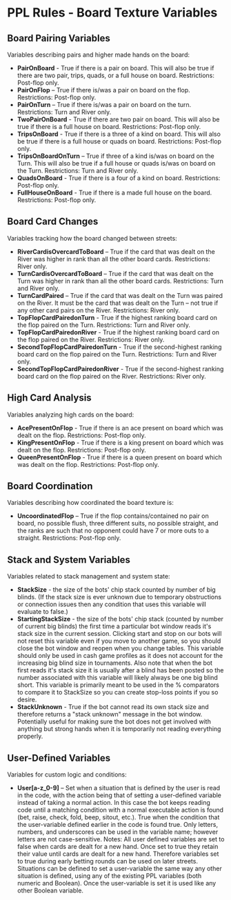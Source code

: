 # PPL Rules - Board Texture Variables

## Board Pairing Variables

Variables describing pairs and higher made hands on the board:

-   **PairOnBoard** - True if there is a pair on board. This will also be true if there are two pair, trips, quads, or a full house on board. Restrictions: Post-flop only.
-   **PairOnFlop** – True if there is/was a pair on board on the flop. Restrictions: Post-flop only.
-   **PairOnTurn** – True if there is/was a pair on board on the turn. Restrictions: Turn and River only.
-   **TwoPairOnBoard** - True if there are two pair on board. This will also be true if there is a full house on board. Restrictions: Post-flop only.
-   **TripsOnBoard** - True if there is a three of a kind on board. This will also be true if there is a full house or quads on board. Restrictions: Post-flop only.
-   **TripsOnBoardOnTurn** – True if three of a kind is/was on board on the Turn. This will also be true if a full house or quads is/was on board on the Turn. Restrictions: Turn and River only.
-   **QuadsOnBoard** - True if there is a four of a kind on board. Restrictions: Post-flop only.
-   **FullHouseOnBoard** - True if there is a made full house on the board. Restrictions: Post-flop only.

## Board Card Changes

Variables tracking how the board changed between streets:

-   **RiverCardisOvercardToBoard** – True if the card that was dealt on the River was higher in rank than all the other board cards. Restrictions: River only.
-   **TurnCardisOvercardToBoard** – True if the card that was dealt on the Turn was higher in rank than all the other board cards. Restrictions: Turn and River only.
-   **TurnCardPaired** – True if the card that was dealt on the Turn was paired on the River. It must be the card that was dealt on the Turn – not true if any other card pairs on the River. Restrictions: River only.
-   **TopFlopCardPairedonTurn** - True if the highest ranking board card on the flop paired on the Turn. Restrictions: Turn and River only.
-   **TopFlopCardPairedonRiver** - True if the highest ranking board card on the flop paired on the River. Restrictions: River only.
-   **SecondTopFlopCardPairedonTurn** - True if the second-highest ranking board card on the flop paired on the Turn. Restrictions: Turn and River only.
-   **SecondTopFlopCardPairedonRiver** - True if the second-highest ranking board card on the flop paired on the River. Restrictions: River only.

## High Card Analysis

Variables analyzing high cards on the board:

-   **AcePresentOnFlop** - True if there is an ace present on board which was dealt on the flop. Restrictions: Post-flop only.
-   **KingPresentOnFlop** - True if there is a king present on board which was dealt on the flop. Restrictions: Post-flop only.
-   **QueenPresentOnFlop** - True if there is a queen present on board which was dealt on the flop. Restrictions: Post-flop only.

## Board Coordination

Variables describing how coordinated the board texture is:

-   **UncoordinatedFlop** – True if the flop contains/contained no pair on board, no possible flush, three different suits, no possible straight, and the ranks are such that no opponent could have 7 or more outs to a straight. Restrictions: Post-flop only.

## Stack and System Variables

Variables related to stack management and system state:

-   **StackSize** - the size of the bots' chip stack counted by number of big blinds. (If the stack size is ever unknown due to temporary obstructions or connection issues then any condition that uses this variable will evaluate to false.)
-   **StartingStackSize** - the size of the bots' chip stack (counted by number of current big blinds) the first time a particular bot window reads it's stack size in the current session. Clicking start and stop on our bots will not reset this variable even if you move to another game, so you should close the bot window and reopen when you change tables. This variable should only be used in cash game profiles as it does not account for the increasing big blind size in tournaments. Also note that when the bot first reads it's stack size it is usually after a blind has been posted so the number associated with this variable will likely always be one big blind short. This variable is primarily meant to be used in the % comparators to compare it to StackSize so you can create stop-loss points if you so desire.
-   **StackUnknown** - True if the bot cannot read its own stack size and therefore returns a "stack unknown" message in the bot window. Potentially useful for making sure the bot does not get involved with anything but strong hands when it is temporarily not reading everything properly.

## User-Defined Variables

Variables for custom logic and conditions:

-   **User[a-z_0-9]** – Set when a situation that is defined by the user is read in the code, with the action being that of setting a user-defined variable instead of taking a normal action. In this case the bot keeps reading code until a matching condition with a normal executable action is found (bet, raise, check, fold, beep, sitout, etc.). True when the condition that the user-variable defined earlier in the code is found true. Only letters, numbers, and underscores can be used in the variable name; however letters are not case-sensitive. Notes: All user defined variables are set to false when cards are dealt for a new hand. Once set to true they retain their value until cards are dealt for a new hand. Therefore variables set to true during early betting rounds can be used on later streets. Situations can be defined to set a user-variable the same way any other situation is defined, using any of the existing PPL variables (both numeric and Boolean). Once the user-variable is set it is used like any other Boolean variable. 